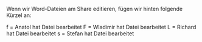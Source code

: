 Wenn wir Word-Dateien am Share editieren, fügen wir hinten folgende Kürzel an:

f = Anatol hat Datei bearbeitet
F = Wladimir hat Datei bearbeitet
L = Richard hat Datei bearbeitet
s = Stefan hat Datei bearbeitet
